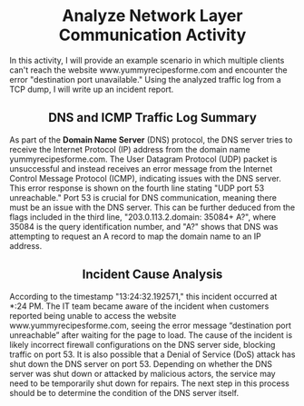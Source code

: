 <h1 align="center">Analyze Network Layer Communication Activity</h1> 
<p>
  In this activity, I will provide an example scenario in which multiple clients can't reach the website <a>www.yummyrecipesforme.com</a> and encounter the error "destination port unavailable." Using the analyzed traffic log from a TCP dump, I will write up an incident report.
</p> 
<h2 align="center">DNS and ICMP Traffic Log Summary</h2> 
<p>
  
As part of the <b>Domain Name Server</b> (DNS) protocol, the DNS server tries to receive the Internet Protocol (IP) address from the domain name yummyrecipesforme.com. The User Datagram Protocol (UDP) packet is unsuccessful and instead receives an error message from the Internet Control Message Protocol (ICMP), indicating issues with the DNS server. This error response is shown on the fourth line stating "UDP port 53 unreachable." Port 53 is crucial for DNS communication, meaning there must be an issue with the DNS server. This can be further deduced from the flags included in the third line, "203.0.113.2.domain: 35084+ A?", where 35084 is the query identification number, and "A?" shows that DNS was attempting to request an A record to map the domain name to an IP address. 
</p>
<h2 align="center">Incident Cause Analysis</h2> 
<p>
  According to the timestamp "13:24:32.192571," this incident occurred at *:24 PM. The IT team became aware of the incident when customers reported being unable to access the website www.yummyrecipesforme.com, seeing the error message “destination port unreachable” after waiting for the page to load.
The cause of the incident is likely incorrect firewall configurations on the DNS server side, blocking traffic on port 53. It is also possible that a Denial of Service (DoS) attack has shut down the DNS server on port 53. Depending on whether the DNS server was shut down or attacked by malicious actors, the service may need to be temporarily shut down for repairs. The next step in this process should be to determine the condition of the DNS server itself.
</p>
